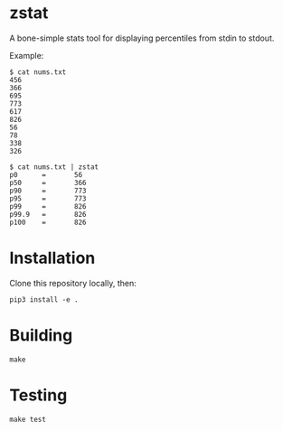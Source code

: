 # zstat

A bone-simple stats tool for displaying percentiles from stdin to stdout.

Example:
```
$ cat nums.txt
456
366
695
773
617
826
56
78
338
326
```


```
$ cat nums.txt | zstat
p0      =       56
p50     =       366
p90     =       773
p95     =       773
p99     =       826
p99.9   =       826
p100    =       826
```

# Installation
Clone this repository locally, then:

```
pip3 install -e .
```

# Building

```
make
```


# Testing

```
make test
```
